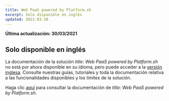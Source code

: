 ```yaml
---
title: Web PaaS powered by Platform.sh
excerpt: Solo disponible en inglés
updated: 2021-03-30
---
```


**Última actualización: 30/03/2021**

## Solo disponible en inglés

La documentación de la solución *title: Web PaaS powered by Platform.sh* no está por ahora disponible en su idioma, pero puede acceder a la [versión inglesa](https://docs.ovh.com/gb/en/web-paas/). Consulte nuestras guías, tutoriales y toda la documentación relativa a las funcionalidades disponibles y los límites de la solución.

Haga clic [aquí](https://docs.ovh.com/gb/en/web-paas/) para consultar la documentación de *title: Web PaaS powered by Platform.sh*.